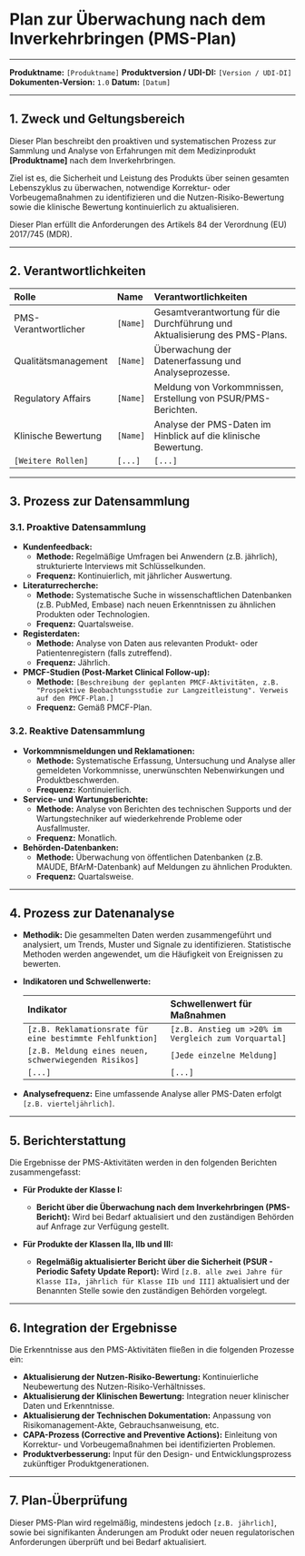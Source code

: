 # Plan zur Überwachung nach dem Inverkehrbringen (PMS-Plan)

---

**Produktname:** `[Produktname]`
**Produktversion / UDI-DI:** `[Version / UDI-DI]`
**Dokumenten-Version:** `1.0`
**Datum:** `[Datum]`

---

## 1. Zweck und Geltungsbereich

Dieser Plan beschreibt den proaktiven und systematischen Prozess zur Sammlung und Analyse von Erfahrungen mit dem Medizinprodukt **[Produktname]** nach dem Inverkehrbringen.

Ziel ist es, die Sicherheit und Leistung des Produkts über seinen gesamten Lebenszyklus zu überwachen, notwendige Korrektur- oder Vorbeugemaßnahmen zu identifizieren und die Nutzen-Risiko-Bewertung sowie die klinische Bewertung kontinuierlich zu aktualisieren.

Dieser Plan erfüllt die Anforderungen des Artikels 84 der Verordnung (EU) 2017/745 (MDR).

---

## 2. Verantwortlichkeiten

| Rolle | Name | Verantwortlichkeiten |
| :--- | :--- | :--- |
| PMS-Verantwortlicher | `[Name]` | Gesamtverantwortung für die Durchführung und Aktualisierung des PMS-Plans. |
| Qualitätsmanagement | `[Name]` | Überwachung der Datenerfassung und Analyseprozesse. |
| Regulatory Affairs | `[Name]` | Meldung von Vorkommnissen, Erstellung von PSUR/PMS-Berichten. |
| Klinische Bewertung | `[Name]` | Analyse der PMS-Daten im Hinblick auf die klinische Bewertung. |
| `[Weitere Rollen]` | `[...]` | `[...]` |

---

## 3. Prozess zur Datensammlung

### 3.1. Proaktive Datensammlung

*   **Kundenfeedback:**
    *   **Methode:** Regelmäßige Umfragen bei Anwendern (z.B. jährlich), strukturierte Interviews mit Schlüsselkunden.
    *   **Frequenz:** Kontinuierlich, mit jährlicher Auswertung.
*   **Literaturrecherche:**
    *   **Methode:** Systematische Suche in wissenschaftlichen Datenbanken (z.B. PubMed, Embase) nach neuen Erkenntnissen zu ähnlichen Produkten oder Technologien.
    *   **Frequenz:** Quartalsweise.
*   **Registerdaten:**
    *   **Methode:** Analyse von Daten aus relevanten Produkt- oder Patientenregistern (falls zutreffend).
    *   **Frequenz:** Jährlich.
*   **PMCF-Studien (Post-Market Clinical Follow-up):**
    *   **Methode:** `[Beschreibung der geplanten PMCF-Aktivitäten, z.B. "Prospektive Beobachtungsstudie zur Langzeitleistung". Verweis auf den PMCF-Plan.]`
    *   **Frequenz:** Gemäß PMCF-Plan.

### 3.2. Reaktive Datensammlung

*   **Vorkommnismeldungen und Reklamationen:**
    *   **Methode:** Systematische Erfassung, Untersuchung und Analyse aller gemeldeten Vorkommnisse, unerwünschten Nebenwirkungen und Produktbeschwerden.
    *   **Frequenz:** Kontinuierlich.
*   **Service- und Wartungsberichte:**
    *   **Methode:** Analyse von Berichten des technischen Supports und der Wartungstechniker auf wiederkehrende Probleme oder Ausfallmuster.
    *   **Frequenz:** Monatlich.
*   **Behörden-Datenbanken:**
    *   **Methode:** Überwachung von öffentlichen Datenbanken (z.B. MAUDE, BfArM-Datenbank) auf Meldungen zu ähnlichen Produkten.
    *   **Frequenz:** Quartalsweise.

---

## 4. Prozess zur Datenanalyse

*   **Methodik:** Die gesammelten Daten werden zusammengeführt und analysiert, um Trends, Muster und Signale zu identifizieren. Statistische Methoden werden angewendet, um die Häufigkeit von Ereignissen zu bewerten.
*   **Indikatoren und Schwellenwerte:**

    | Indikator | Schwellenwert für Maßnahmen |
    | :--- | :--- |
    | `[z.B. Reklamationsrate für eine bestimmte Fehlfunktion]` | `[z.B. Anstieg um >20% im Vergleich zum Vorquartal]` |
    | `[z.B. Meldung eines neuen, schwerwiegenden Risikos]` | `[Jede einzelne Meldung]` |
    | `[...]` | `[...]` |

*   **Analysefrequenz:** Eine umfassende Analyse aller PMS-Daten erfolgt `[z.B. vierteljährlich]`.

---

## 5. Berichterstattung

Die Ergebnisse der PMS-Aktivitäten werden in den folgenden Berichten zusammengefasst:

*   **Für Produkte der Klasse I:**
    *   **Bericht über die Überwachung nach dem Inverkehrbringen (PMS-Bericht):** Wird bei Bedarf aktualisiert und den zuständigen Behörden auf Anfrage zur Verfügung gestellt.

*   **Für Produkte der Klassen IIa, IIb und III:**
    *   **Regelmäßig aktualisierter Bericht über die Sicherheit (PSUR - Periodic Safety Update Report):** Wird `[z.B. alle zwei Jahre für Klasse IIa, jährlich für Klasse IIb und III]` aktualisiert und der Benannten Stelle sowie den zuständigen Behörden vorgelegt.

---

## 6. Integration der Ergebnisse

Die Erkenntnisse aus den PMS-Aktivitäten fließen in die folgenden Prozesse ein:

*   **Aktualisierung der Nutzen-Risiko-Bewertung:** Kontinuierliche Neubewertung des Nutzen-Risiko-Verhältnisses.
*   **Aktualisierung der Klinischen Bewertung:** Integration neuer klinischer Daten und Erkenntnisse.
*   **Aktualisierung der Technischen Dokumentation:** Anpassung von Risikomanagement-Akte, Gebrauchsanweisung, etc.
*   **CAPA-Prozess (Corrective and Preventive Actions):** Einleitung von Korrektur- und Vorbeugemaßnahmen bei identifizierten Problemen.
*   **Produktverbesserung:** Input für den Design- und Entwicklungsprozess zukünftiger Produktgenerationen.

---

## 7. Plan-Überprüfung

Dieser PMS-Plan wird regelmäßig, mindestens jedoch `[z.B. jährlich]`, sowie bei signifikanten Änderungen am Produkt oder neuen regulatorischen Anforderungen überprüft und bei Bedarf aktualisiert.
